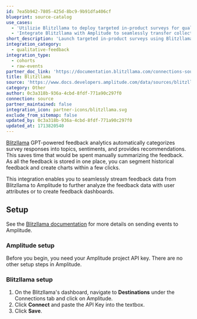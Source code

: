 ```yaml
---
id: 7ea5b942-7805-425d-8bc9-9b91dfa406cf
blueprint: source-catalog
use_cases:
  - 'Utilizie Blitzllama to deploy targeted in-product surveys for qualitative feedback collection directly from users.'
  - 'Integrate Blitzllama with Amplitude to seamlessly transfer collected feedback data for deeper analysis alongside user attributes.'
short_description: 'Launch targeted in-product surveys using Blitzllama and stream feedback data to Amplitude.'
integration_category:
  - qualitative-feedback
integration_type:
  - cohorts
  - raw-events
partner_doc_link: 'https://documentation.blitzllama.com/connections-sources/amplitude'
title: Blitzllama
source: 'https://www.docs.developers.amplitude.com/data/sources/blitzllama'
category: Other
author: 0c3a318b-936a-4cbd-8fdf-771a90c297f0
connection: source
partner_maintained: false
integration_icon: partner-icons/blitzllama.svg
exclude_from_sitemap: false
updated_by: 0c3a318b-936a-4cbd-8fdf-771a90c297f0
updated_at: 1713820540
---
```


[Blitzllama](https://www.linkedin.com/company/blitzllama/) GPT-powered feedback analytics automatically categorizes survey responses into topics, sentiments, and provides recommendations. This saves time that would be spent manually summarizing the feedback. As all the feedback is stored in one place, you can segment historical feedback and create charts within a few clicks.

This integration enables you to seamlessly stream feedback data from Blitzllama to Amplitude to further analyze the feedback data with user attributes or to create feedback dashboards.

## Setup

See the [Blitzllama documentation](https://documentation.blitzllama.com/connections-destinations/amplitude) for more details on sending events to Amplitude. 

### Amplitude setup 

Before you begin, you need your Amplitude project API key. 
There are no other setup steps in Amplitude.

### Blitzllama setup

1. On the Blitzllama's dashboard, navigate to **Destinations** under the Connections tab and click on Amplitude.
2. Click **Connect** and paste the API Key into the textbox.
3. Click **Save**.
